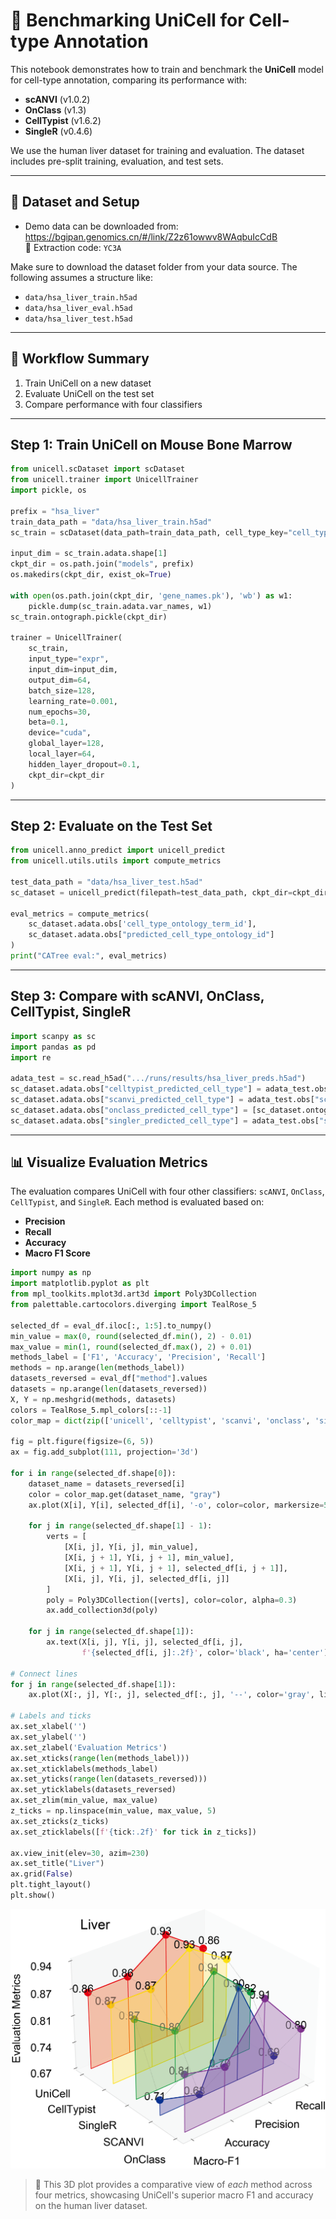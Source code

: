 # 📘 Benchmarking UniCell for Cell-type Annotation

This notebook demonstrates how to train and benchmark the **UniCell** model for cell-type annotation, comparing its performance with:

- **scANVI** (v1.0.2)
- **OnClass** (v1.3)
- **CellTypist** (v1.6.2)
- **SingleR** (v0.4.6)

We use the human liver dataset for training and evaluation. The dataset includes pre-split training, evaluation, and test sets.

---

## 📂 Dataset and Setup

- Demo data can be downloaded from:  
https://bgipan.genomics.cn/#/link/Z2z61owwv8WAqbuIcCdB  
🔑 Extraction code: `YC3A`

Make sure to download the dataset folder from your data source. The following assumes a structure like:

- `data/hsa_liver_train.h5ad`
- `data/hsa_liver_eval.h5ad`
- `data/hsa_liver_test.h5ad`

---

## 🧭 Workflow Summary

1. Train UniCell on a new dataset
2. Evaluate UniCell on the test set
3. Compare performance with four classifiers

---

## Step 1: Train UniCell on Mouse Bone Marrow

```python
from unicell.scDataset import scDataset
from unicell.trainer import UnicellTrainer
import pickle, os

prefix = "hsa_liver"
train_data_path = "data/hsa_liver_train.h5ad"
sc_train = scDataset(data_path=train_data_path, cell_type_key="cell_type_ontology_term_id", trained=True, highly_variable_genes=True)

input_dim = sc_train.adata.shape[1]
ckpt_dir = os.path.join("models", prefix)
os.makedirs(ckpt_dir, exist_ok=True)

with open(os.path.join(ckpt_dir, 'gene_names.pk'), 'wb') as w1:
    pickle.dump(sc_train.adata.var_names, w1)
sc_train.ontograph.pickle(ckpt_dir)

trainer = UnicellTrainer(
    sc_train,
    input_type="expr",
    input_dim=input_dim,
    output_dim=64,
    batch_size=128,
    learning_rate=0.001,
    num_epochs=30,
    beta=0.1,
    device="cuda",
    global_layer=128,
    local_layer=64,
    hidden_layer_dropout=0.1,
    ckpt_dir=ckpt_dir
)
```

---

## Step 2: Evaluate on the Test Set

```python
from unicell.anno_predict import unicell_predict
from unicell.utils.utils import compute_metrics

test_data_path = "data/hsa_liver_test.h5ad"
sc_dataset = unicell_predict(filepath=test_data_path, ckpt_dir=ckpt_dir, batch_size=512, device="cuda")

eval_metrics = compute_metrics(
    sc_dataset.adata.obs['cell_type_ontology_term_id'],
    sc_dataset.adata.obs["predicted_cell_type_ontology_id"]
)
print("CATree eval:", eval_metrics)
```

---

## Step 3: Compare with scANVI, OnClass, CellTypist, SingleR

```python
import scanpy as sc
import pandas as pd
import re

adata_test = sc.read_h5ad(".../runs/results/hsa_liver_preds.h5ad")
sc_dataset.adata.obs["celltypist_predicted_cell_type"] = adata_test.obs["celltypist_predicted_cell_type"]
sc_dataset.adata.obs["scanvi_predicted_cell_type"] = adata_test.obs["scanvi_predicted_cell_type"]
sc_dataset.adata.obs["onclass_predicted_cell_type"] = [sc_dataset.ontograph.id2name[key] for key in adata_test.obs["onclass_predicted_cell_type"]]
sc_dataset.adata.obs["singler_predicted_cell_type"] = adata_test.obs["singler_predicted_cell_type"]
```

---
## 📊 Visualize Evaluation Metrics

The evaluation compares UniCell with four other classifiers: `scANVI`, `OnClass`, `CellTypist`, and `SingleR`. Each method is evaluated based on:

- **Precision**
- **Recall**
- **Accuracy**
- **Macro F1 Score**

```python
import numpy as np
import matplotlib.pyplot as plt
from mpl_toolkits.mplot3d.art3d import Poly3DCollection
from palettable.cartocolors.diverging import TealRose_5

selected_df = eval_df.iloc[:, 1:5].to_numpy()
min_value = max(0, round(selected_df.min(), 2) - 0.01)
max_value = min(1, round(selected_df.max(), 2) + 0.01)
methods_label = ['F1', 'Accuracy', 'Precision', 'Recall']
methods = np.arange(len(methods_label))
datasets_reversed = eval_df["method"].values
datasets = np.arange(len(datasets_reversed))
X, Y = np.meshgrid(methods, datasets)
colors = TealRose_5.mpl_colors[::-1]
color_map = dict(zip(['unicell', 'celltypist', 'scanvi', 'onclass', 'singler'], colors))

fig = plt.figure(figsize=(6, 5))
ax = fig.add_subplot(111, projection='3d')

for i in range(selected_df.shape[0]):
    dataset_name = datasets_reversed[i]
    color = color_map.get(dataset_name, "gray")
    ax.plot(X[i], Y[i], selected_df[i], '-o', color=color, markersize=5)

    for j in range(selected_df.shape[1] - 1):
        verts = [
            [X[i, j], Y[i, j], min_value],
            [X[i, j + 1], Y[i, j + 1], min_value],
            [X[i, j + 1], Y[i, j + 1], selected_df[i, j + 1]],
            [X[i, j], Y[i, j], selected_df[i, j]]
        ]
        poly = Poly3DCollection([verts], color=color, alpha=0.3)
        ax.add_collection3d(poly)

    for j in range(selected_df.shape[1]):
        ax.text(X[i, j], Y[i, j], selected_df[i, j],
                f'{selected_df[i, j]:.2f}', color='black', ha='center')

# Connect lines
for j in range(selected_df.shape[1]):
    ax.plot(X[:, j], Y[:, j], selected_df[:, j], '--', color='gray', linewidth=0.5)

# Labels and ticks
ax.set_xlabel('') 
ax.set_ylabel('') 
ax.set_zlabel('Evaluation Metrics')
ax.set_xticks(range(len(methods_label)))
ax.set_xticklabels(methods_label)
ax.set_yticks(range(len(datasets_reversed)))
ax.set_yticklabels(datasets_reversed)
ax.set_zlim(min_value, max_value)
z_ticks = np.linspace(min_value, max_value, 5)
ax.set_zticks(z_ticks)
ax.set_zticklabels([f'{tick:.2f}' for tick in z_ticks])

ax.view_init(elev=30, azim=230)
ax.set_title("Liver")
ax.grid(False)
plt.tight_layout()
plt.show()
```
![Evaluation Metrics Comparison](01_hsa_liver_metric.png)
> 🧪 This 3D plot provides a comparative view of _each_ method across four metrics, showcasing UniCell's superior macro F1 and accuracy on the human liver dataset.